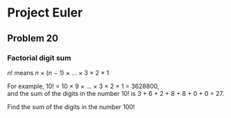 # Project Euler
## Problem 20
### Factorial digit sum
*n*! means *n* × (*n* − 1) × ... × 3 × 2 × 1  
  
For example, 10! = 10 × 9 × ... × 3 × 2 × 1 = 3628800,  
and the sum of the digits in the number 10! is 3 + 6 + 2 + 8 + 8 + 0 + 0 = 27.  
  
Find the sum of the digits in the number 100!  